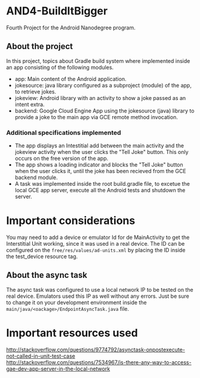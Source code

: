 # AND4-BuildItBigger
Fourth Project for the Android Nanodegree program.

## About the project
In this project, topics about Gradle build system where implemented inside an app consisting of the following modules.
- app: Main content of the Android application.
- jokesource: java library configured as a subproject (module) of the app, to retrieve jokes.
- jokeview: Android library with an activity to show a joke passed as an intent extra.
- backend: Google Cloud Engine App using the jokesource (java) library to provide a joke to the main app via GCE remote method invocation.

### Additional specifications implemented
* The app displays an Intestitial add between the main activity and the jokeview activity when the user clicks the "Tell Joke" button. This only occurs on the free version of the app.
* The app shows a loading indicator and blocks the "Tell Joke" button when the user clicks it, until the joke has been recieved from the GCE backend module.
* A task was implemented inside the root build.gradle file, to excetue the local GCE app server, execute all the Android tests and shutdown the server.

# Important considerations
You may need to add a device or emulator Id for de MainActivity to get the Interstitial Unit working, since it was used in a real device.
The ID can be configured on the `free/res/values/ad-units.xml` by placing the ID inside the test_device resource tag.

## About the async task
The async task was configured to use a local network IP to be tested on the real device. Emulators used this IP as well without any errors. Just be sure to change it on your development environment inside the `main/java/<oackage>/EndpointAsyncTask.java` file.


# Important resources used
http://stackoverflow.com/questions/9774792/asynctask-onpostexecute-not-called-in-unit-test-case
http://stackoverflow.com/questions/7534967/is-there-any-way-to-access-gae-dev-app-server-in-the-local-network
